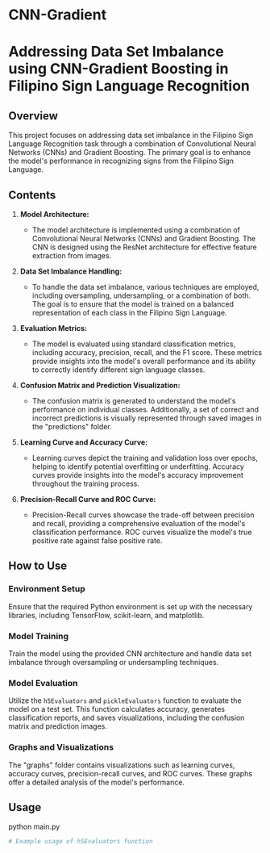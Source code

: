 # CNN-Gradient
# Addressing Data Set Imbalance using CNN-Gradient Boosting in Filipino Sign Language Recognition

## Overview

This project focuses on addressing data set imbalance in the Filipino Sign Language Recognition task through a combination of Convolutional Neural Networks (CNNs) and Gradient Boosting. The primary goal is to enhance the model's performance in recognizing signs from the Filipino Sign Language.

## Contents

1. **Model Architecture:**
   - The model architecture is implemented using a combination of Convolutional Neural Networks (CNNs) and Gradient Boosting. The CNN is designed using the ResNet architecture for effective feature extraction from images.

2. **Data Set Imbalance Handling:**
   - To handle the data set imbalance, various techniques are employed, including oversampling, undersampling, or a combination of both. The goal is to ensure that the model is trained on a balanced representation of each class in the Filipino Sign Language.

3. **Evaluation Metrics:**
   - The model is evaluated using standard classification metrics, including accuracy, precision, recall, and the F1 score. These metrics provide insights into the model's overall performance and its ability to correctly identify different sign language classes.

4. **Confusion Matrix and Prediction Visualization:**
   - The confusion matrix is generated to understand the model's performance on individual classes. Additionally, a set of correct and incorrect predictions is visually represented through saved images in the "predictions" folder.

5. **Learning Curve and Accuracy Curve:**
   - Learning curves depict the training and validation loss over epochs, helping to identify potential overfitting or underfitting. Accuracy curves provide insights into the model's accuracy improvement throughout the training process.

6. **Precision-Recall Curve and ROC Curve:**
   - Precision-Recall curves showcase the trade-off between precision and recall, providing a comprehensive evaluation of the model's classification performance. ROC curves visualize the model's true positive rate against false positive rate.

## How to Use

### Environment Setup

Ensure that the required Python environment is set up with the necessary libraries, including TensorFlow, scikit-learn, and matplotlib.

### Model Training

Train the model using the provided CNN architecture and handle data set imbalance through oversampling or undersampling techniques.

### Model Evaluation

Utilize the `h5Evaluators` and  `pickleEvaluators` function to evaluate the model on a test set. This function calculates accuracy, generates classification reports, and saves visualizations, including the confusion matrix and prediction images.

### Graphs and Visualizations

The "graphs" folder contains visualizations such as learning curves, accuracy curves, precision-recall curves, and ROC curves. These graphs offer a detailed analysis of the model's performance.

## Usage

python main.py

```python
# Example usage of h5Evaluators function
